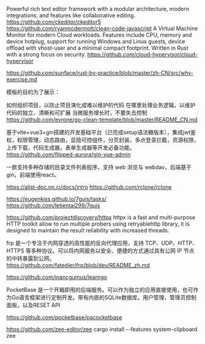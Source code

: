Powerful rich text editor framework with a modular architecture, modern integrations, and features like collaborative editing.
https://github.com/ckeditor/ckeditor5
https://github.com/ryanmcdermott/clean-code-javascript
A Virtual Machine Monitor for modern Cloud workloads. Features include CPU, memory and device hotplug, support for running Windows and Linux guests, device offload with vhost-user and a minimal compact footprint. Written in Rust with a strong focus on security.
https://github.com/cloud-hypervisor/cloud-hypervisor


https://github.com/sunface/rust-by-practice/blob/master/zh-CN/src/why-exercise.md

模板的目的为了展示：

如何组织项目，以防止项目演化成难以维护的代码
在哪里处理业务逻辑，以维护代码的独立、清晰和可扩展
当微服务增长时，不要失去控制
https://github.com/evrone/go-clean-template/blob/master/README_CN.md


基于vite+vue3+gin搭建的开发基础平台（已完成setup语法糖版本），集成jwt鉴权，权限管理，动态路由，显隐可控组件，分页封装，多点登录拦截，资源权限，上传下载，代码生成器，表单生成器等开发必备功能。
https://github.com/flipped-aurora/gin-vue-admin

一款支持多种存储的目录文件列表程序，支持 web 浏览与 webdav，后端基于gin，前端使用react。


https://alist-doc.nn.ci/docs/intro
https://github.com/rclone/rclone

https://eugenkiss.github.io/7guis/tasks/
https://github.com/letientai299/7guis

https://github.com/projectdiscovery/httpx
httpx is a fast and multi-purpose HTTP toolkit allow to run multiple probers using retryablehttp library, it is designed to maintain the result reliability with increased threads.

frp 是一个专注于内网穿透的高性能的反向代理应用，支持 TCP、UDP、HTTP、HTTPS 等多种协议。可以将内网服务以安全、便捷的方式通过具有公网 IP 节点的中转暴露到公网。
https://github.com/fatedier/frp/blob/dev/README_zh.md


https://github.com/inancgumus/learngo

PocketBase 是一个开箱即用的后端服务。可以作为独立的应用直接使用，也可作为Go语言框架进行定制开发。带有内嵌的SQLite数据库，用户管理，管理员控制面板，以及RESET API


https://github.com/pocketbase/pacocketbase

https://github.com/zee-editor/zee
cargo install --features system-clipboard zee
